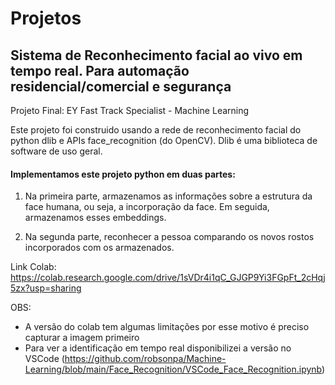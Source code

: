 # Projetos

## Sistema de Reconhecimento facial ao vivo em tempo real. Para automação residencial/comercial e segurança

Projeto Final: EY Fast Track Specialist - Machine Learning

Este projeto foi construido usando a rede de reconhecimento facial do python dlib e APIs face_recognition (do OpenCV). Dlib é uma biblioteca de software de uso geral.

#### Implementamos este projeto python em duas partes:

1. Na primeira parte, armazenamos as informações sobre a estrutura da face humana, ou seja, a incorporação da face. Em seguida, armazenamos esses embeddings.

2. Na segunda parte, reconhecer a pessoa comparando os novos rostos incorporados com os armazenados.

Link Colab: https://colab.research.google.com/drive/1sVDr4i1qC_GJGP9Yi3FGpFt_2cHqj5zx?usp=sharing

OBS: 
* A versão do colab tem algumas limitações por esse motivo é preciso capturar a imagem primeiro
* Para ver a identificação em tempo real disponibilizei a versão no VSCode (https://github.com/robsonpa/Machine-Learning/blob/main/Face_Recognition/VSCode_Face_Recognition.ipynb)


